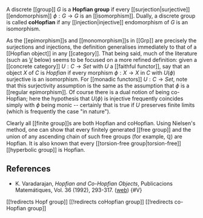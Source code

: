A discrete [[group]] $G$ is a __Hopfian group__ if every [[surjection|surjective]] [[endomorphism]] $\phi : G\to G$ is an [[isomorphism]]. Dually, a discrete group is called __coHopfian__ if any [[injection|injective]] endomorphism of $G$ is an isomorphism.

As the [[epimorphism]]s and [[monomorphism]]s in [[Grp]] are precisely the surjections and injections, the definition generalises immediately to that of a [[Hopfian object]] in any [[category]]. That being said, much of the literature (such as [V](#V) below) seems to be focused on a more refined definition: given a [[concrete category]] $U: C \to Set$ with $U$ a [[faithful functor]], say that an object $X$ of $C$ is *Hopfian* if every morphism $\phi: X \to X$ in $C$ with $U(\phi)$ surjective is an isomorphism.  For [[monadic functors]] $U: C \to Set$, note that this surjectivity assumption is the same as the assumption that $\phi$ is a [[regular epimorphism]]. Of course there is a dual notion of being co-Hopfian; here the hypothesis that $U(\phi)$ is injective frequently coincides simply with $\phi$ being monic -- certainly that is true if $U$ preserves finite limits (which is frequently the case "in nature"). 

Clearly all [[finite group]]s are both Hopfian and coHopfian.
Using Nielsen's method, one can show that every finitely generated [[free group]] and the union of any ascending chain of such free groups (for example, $\mathbb{Q}$) are Hopfian. It is also known that every [[torsion-free group|torsion-free]] [[hyperbolic group]] is Hopfian.

## References 

* K. Varadarajan, _Hopfian and Co-Hopfian Objects_, Publicacions Matem&#225;tiques, Vol. 36 (1992), 293-317. ([web](http://www.raco.cat/index.php/PublicacionsMatematiques/article/viewFile/37700/37574)) 
 {#V} 


[[!redirects Hopf group]]
[[!redirects coHopfian group]]
[[!redirects co-Hopfian group]]